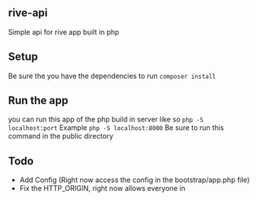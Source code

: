 ## rive-api

Simple api for rive app built in php

## Setup
Be sure the you have the dependencies to run
```composer install```

## Run the app
you can run this app of the php build in server like so
``` php -S localhost:port ```
Example ``` php -S localhost:8000 ```
Be sure to run this command in the public directory

## Todo
* Add Config (Right now access the config in the bootstrap/app.php file)
* Fix the HTTP_ORIGIN, right now allows everyone in
